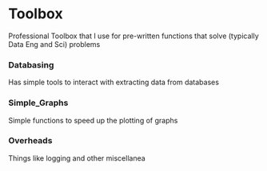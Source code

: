 # Toolbox
Professional Toolbox that I use for pre-written functions that solve (typically Data Eng and Sci) problems

### Databasing
Has simple tools to interact with extracting data from databases

### Simple_Graphs
Simple functions to speed up the plotting of graphs

### Overheads
Things like logging and other miscellanea
